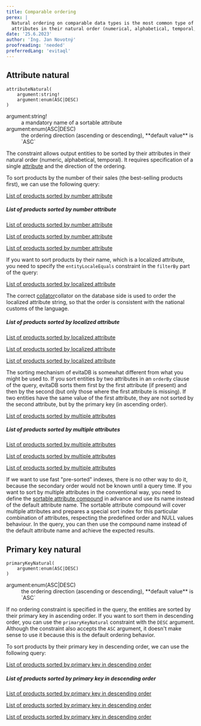 ```yaml
---
title: Comparable ordering
perex: |
  Natural ordering on comparable data types is the most common type of ordering. It allows you to sort entities by their
  attributes in their natural order (numerical, alphabetical, temporal, etc.).
date: '25.6.2023'
author: 'Ing. Jan Novotný'
proofreading: 'needed'
preferredLang: 'evitaql'
---
```


## Attribute natural

```evitaql-syntax
attributeNatural(
    argument:string!
    argument:enum(ASC|DESC)
)
```

<dl>
    <dt>argument:string!</dt>
    <dd>
        a mandatory name of a sortable attribute
    </dd>
    <dt>argument:enum(ASC|DESC)</dt>
    <dd>
        the ordering direction (ascending or descending), **default value** is `ASC`
    </dd>
</dl>

The constraint allows output entities to be sorted by their attributes in their natural order (numeric, alphabetical,
temporal). It requires specification of a single [attribute](../../use/data-model.md#attributes-unique-filterable-sortable-localized)
and the direction of the ordering.

To sort products by the number of their sales (the best-selling products first), we can use the following query:

<SourceCodeTabs requires="evita_functional_tests/src/test/resources/META-INF/documentation/evitaql-init.java" langSpecificTabOnly>

[List of products sorted by number attribute](/documentation/user/en/query/ordering/examples/comparable/attribute-natural-non-localized.evitaql)
</SourceCodeTabs>

<Note type="info">

<NoteTitle toggles="true">

##### List of products sorted by number attribute
</NoteTitle>

<LS to="e,j,c">

<MDInclude>[List of products sorted by number attribute](/documentation/user/en/query/ordering/examples/comparable/attribute-natural-non-localized.evitaql.md)</MDInclude>

</LS>

<LS to="g">

<MDInclude>[List of products sorted by number attribute](/documentation/user/en/query/ordering/examples/comparable/attribute-natural-non-localized.graphql.json.md)</MDInclude>

</LS>

<LS to="r">

<MDInclude>[List of products sorted by number attribute](/documentation/user/en/query/ordering/examples/comparable/attribute-natural-non-localized.rest.json.md)</MDInclude>

</LS>

</Note>

If you want to sort products by their name, which is a localized attribute, you need to specify the `entityLocaleEquals`
constraint in the `filterBy` part of the query:

<SourceCodeTabs requires="evita_functional_tests/src/test/resources/META-INF/documentation/evitaql-init.java" langSpecificTabOnly>

[List of products sorted by localized attribute](/documentation/user/en/query/ordering/examples/comparable/attribute-natural-localized.evitaql)
</SourceCodeTabs>

The correct <LS to="e,j,r,g">[collator](https://docs.oracle.com/en/java/javase/17/docs/api/java.base/java/text/Collator.html)</LS><LS to="c">collator on the database side</LS> is used to
order the localized attribute string, so that the order is consistent with the national customs of the language.

<Note type="info">

<NoteTitle toggles="true">

##### List of products sorted by localized attribute
</NoteTitle>

<LS to="e,j,c">

<MDInclude>[List of products sorted by localized attribute](/documentation/user/en/query/ordering/examples/comparable/attribute-natural-localized.evitaql.md)</MDInclude>

</LS>

<LS to="g">

<MDInclude>[List of products sorted by localized attribute](/documentation/user/en/query/ordering/examples/comparable/attribute-natural-localized.graphql.json.md)</MDInclude>

</LS>

<LS to="r">

<MDInclude>[List of products sorted by localized attribute](/documentation/user/en/query/ordering/examples/comparable/attribute-natural-localized.rest.json.md)</MDInclude>

</LS>

</Note>

The sorting mechanism of evitaDB is somewhat different from what you might be used to. If you sort entities by two
attributes in an `orderBy` clause of the query, evitaDB sorts them first by the first attribute (if present) and then
by the second (but only those where the first attribute is missing). If two entities have the same value of the first
attribute, they are not sorted by the second attribute, but by the primary key (in ascending order).

<SourceCodeTabs requires="evita_functional_tests/src/test/resources/META-INF/documentation/evitaql-init.java" langSpecificTabOnly>

[List of products sorted by multiple attributes](/documentation/user/en/query/ordering/examples/comparable/attribute-natural-multiple.evitaql)
</SourceCodeTabs>

<Note type="info">

<NoteTitle toggles="true">

##### List of products sorted by multiple attributes
</NoteTitle>

<LS to="e,j,c">

<MDInclude>[List of products sorted by multiple attributes](/documentation/user/en/query/ordering/examples/comparable/attribute-natural-multiple.evitaql.md)</MDInclude>

</LS>

<LS to="g">

<MDInclude>[List of products sorted by multiple attributes](/documentation/user/en/query/ordering/examples/comparable/attribute-natural-multiple.graphql.json.md)</MDInclude>

</LS>

<LS to="r">

<MDInclude>[List of products sorted by multiple attributes](/documentation/user/en/query/ordering/examples/comparable/attribute-natural-multiple.rest.json.md)</MDInclude>

</LS>

</Note>

If we want to use fast "pre-sorted" indexes, there is no other way to do it, because the secondary order would not be
known until a query time. If you want to sort by multiple attributes in the conventional way, you need to define the
[sortable attribute compound](../../use/schema.md#sortable-attribute-compounds) in advance and use its name instead of
the default attribute name. The sortable attribute compound will cover multiple attributes and prepares a special
sort index for this particular combination of attributes, respecting the predefined order and NULL values behaviour.
In the query, you can then use the compound name instead of the default attribute name and achieve the expected results.

## Primary key natural

```evitaql-syntax
primaryKeyNatural(
    argument:enum(ASC|DESC)
)
```

<dl>
    <dt>argument:enum(ASC|DESC)</dt>
    <dd>
        the ordering direction (ascending or descending), **default value** is `ASC`
    </dd>
</dl>

If no ordering constraint is specified in the query, the entities are sorted by their primary key in ascending order.
If you want to sort them in descending order, you can use the `primaryKeyNatural` constraint with the `DESC` argument.
Although the constraint also accepts the `ASC` argument, it doesn't make sense to use it because this is the default
ordering behavior.

To sort products by their primary key in descending order, we can use the following query:

<SourceCodeTabs requires="evita_functional_tests/src/test/resources/META-INF/documentation/evitaql-init.java" langSpecificTabOnly>

[List of products sorted by primary key in descending order](/documentation/user/en/query/ordering/examples/comparable/primary-key-natural.evitaql)
</SourceCodeTabs>

<Note type="info">

<NoteTitle toggles="true">

##### List of products sorted by primary key in descending order
</NoteTitle>

<LS to="e,j,c">

<MDInclude>[List of products sorted by primary key in descending order](/documentation/user/en/query/ordering/examples/comparable/primary-key-natural.evitaql.md)</MDInclude>

</LS>

<LS to="g">

<MDInclude>[List of products sorted by primary key in descending order](/documentation/user/en/query/ordering/examples/comparable/primary-key-natural.graphql.json.md)</MDInclude>

</LS>

<LS to="r">

<MDInclude>[List of products sorted by primary key in descending order](/documentation/user/en/query/ordering/examples/comparable/primary-key-natural.rest.json.md)</MDInclude>

</LS>

</Note>
